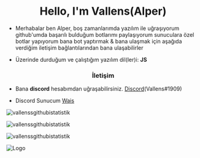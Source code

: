 <h1 align="center">Hello, I'm Vallens(Alper)</h1>



- Merhabalar ben Alper, boş zamanlarımda yazılım ile uğraşıyorum github'umda başarılı bulduğum botlarımı paylaşıyorum sunuculara özel botlar yapıyorum bana bot yaptırmak & bana ulaşmak için aşağıda verdiğim iletişim bağlantılarından bana ulaşabilirler

- Üzerinde durduğum ve çalıştığım yazılım dil(ler)i: **JS**

<h3 align="center">İletişim</h3>

- Bana **discord** hesabımdan uğraşabilirsiniz. [Discord](https://discord.com/users/607925451364499477)(Vallens#1909)

- Discord Sunucum [Wais](https://discord.gg/1909)

<p><img align="center" src="https://github-readme-stats.vercel.app/api?username=Vallenss&show_icons=true&theme=radical" alt="vallenssgithubistatistik" /></p>

<p><img align="center" src="https://github-readme-streak-stats.herokuapp.com/?user=Vallenss&theme=radical" alt="vallenssgithubistatistik" /></p> 

<p align="left"> <img src="https://komarev.com/ghpvc/?username=vallenss&label=Profile%20views&color=0e75b6&style=flat" alt="vallenssgithubistatistik" /> </p>


![Logo](https://media.discordapp.net/attachments/607927671720116292/849688974238416936/tomioka.gif) 
